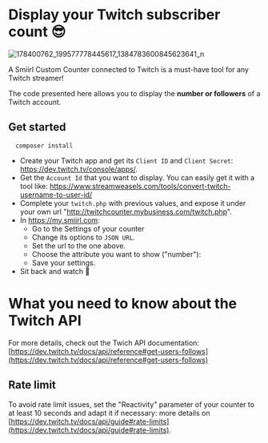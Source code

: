 # Display your Twitch subscriber count 😎

![178400762_199577778445617_1384783600845623641_n](https://user-images.githubusercontent.com/9904720/168776822-a94a752b-dcef-432d-a9f1-dcd49a8f3031.jpg)


A Smiirl Custom Counter connected to Twitch is a must-have tool for any Twitch streamer! 

The code presented here allows you to display the **number or followers** of a Twitch account.

## Get started
```
  composer install
  ```
- Create your Twitch app and get its `Client ID` and `Client Secret`: https://dev.twitch.tv/console/apps/.
- Get the `Account Id` that you want to display. You can easily get it with a tool like: https://www.streamweasels.com/tools/convert-twitch-username-to-user-id/
- Complete your `twitch.php` with previous values, and expose it under your own url "http://twitchcounter.mybusiness.com/twitch.php". 
- In https://my.smiirl.com:
    - Go to the Settings of your counter
    - Change its options to `JSON URL`. 
    - Set the url to the one above. 
    - Choose the attribute you want to show ("number"): 
    - Save your settings.
- Sit back and watch 🤩

# What you need to know about the Twitch API
For more details, check out the Twich API documentation: 
[https://dev.twitch.tv/docs/api/reference#get-users-follows](https://dev.twitch.tv/docs/api/reference#get-users-follows)
 
## Rate limit
To avoid rate limit issues, set the "Reactivity" parameter of your counter to at least 10 seconds and adapt it if necessary: more details on [https://dev.twitch.tv/docs/api/guide#rate-limits](https://dev.twitch.tv/docs/api/guide#rate-limits).
